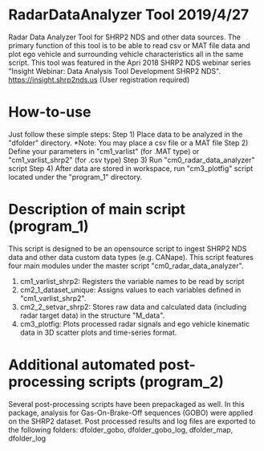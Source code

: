 # RadarDataAnalyzer Tool    2019/4/27
Radar Data Analyzer Tool for SHRP2 NDS and other data sources.
The primary function of this tool is to be able to read csv or MAT file data and plot ego vehicle and surrounding vehicle characteristics all in the same script.
This tool was featured in the Apri 2018 SHRP2 NDS webinar series "Insight Webinar: Data Analysis Tool Development SHRP2 NDS".
https://insight.shrp2nds.us   (User registration required)

# How-to-use
Just follow these simple steps:
  Step 1) Place data to be analyzed in the "dfolder" directory.
          *Note: You may place a csv file or a MAT file
  Step 2) Define your parameters in "cm1_varlist" (for .MAT type) or "cm1_varlist_shrp2" (for .csv type)
  Step 3) Run "cm0_radar_data_analyzer" script
  Step 4) After data are stored in workspace, run "cm3_plotfig" script located under the "program_1" directory.

# Description of main script (program_1)
This script is designed to be an opensource script to ingest SHRP2 NDS data and other data custom data types (e.g. CANape).
This script features four main modules under the master script "cm0_radar_data_analyzer".
 1. cm1_varlist_shrp2: Registers the variable names to be read by script
 2. cm2_1_dataset_unique:  Assigns values to each variables defined in "cm1_varlist_shrp2".
 3. cm2_2_setvar_shrp2:  Stores raw data and calculated data (including radar target data) in the structure "M_data". 
 4. cm3_plotfig:  Plots processed radar signals and ego vehicle kinematic data in 3D scatter plots and time-series format.
 
 # Additional automated post-processing scripts (program_2)
 Several post-processing scripts have been prepackaged as well.
 In this package, analysis for Gas-On-Brake-Off sequences (GOBO) were applied on the SHRP2 dataset.
 Post processed results and log files are exported to the following folders:
   dfolder_gobo, dfolder_gobo_log, dfolder_map, dfolder_log
 
